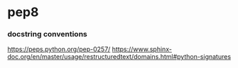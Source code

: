 # pep8

### docstring conventions
https://peps.python.org/pep-0257/
https://www.sphinx-doc.org/en/master/usage/restructuredtext/domains.html#python-signatures
